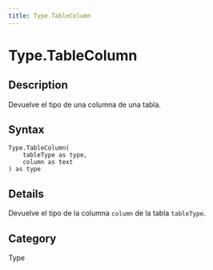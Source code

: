 ```yaml
---
title: Type.TableColumn
---
```


# Type.TableColumn


## Description

Devuelve el tipo de una columna de una tabla.


## Syntax

```powerquery
Type.TableColumn(
    tableType as type,
    column as text
) as type
```


## Details

Devuelve el tipo de la columna <code>column</code> de la tabla <code>tableType</code>.



## Category
Type
